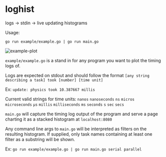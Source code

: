 # loghist

logs -> stdin -> live updating histograms

Usage:

`go run example/example.go | go run main.go`

![example-plot](https://github.com/user-attachments/assets/b022e6af-ad0e-4813-af7b-b675e8778aaf)

`example/example.go` is a stand in for any program you want to plot the timing logs of.

Logs are expected on stdout and should follow the format `[any string describing a task] took [number] [time unit]`

Ex: `update: physics took 10.387667 millis`

Current valid strings for time units:
`nanos`
`nanoseconds`
`ns`
`micros`
`microseconds`
`µs`
`millis`
`milliseconds`
`ms`
`seconds`
`s`
`sec`
`secs`

`main.go` will capture the timing log output of the program and serve a page charting it as a stacked histogram at `localhost:8080`

Any command line args to `main.go` will be interpreted as filters on the resulting histogram. If supplied, only task names containing at least one filter as a substring will be shown.

Ex:
`go run example/example.go | go run main.go serial parallel`
